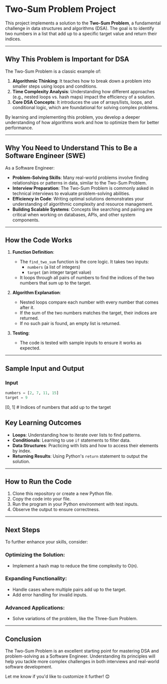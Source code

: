 # Two-Sum Problem Project

This project implements a solution to the **Two-Sum Problem**, a fundamental challenge in data structures and algorithms (DSA). The goal is to identify two numbers in a list that add up to a specific target value and return their indices.

---

## Why This Problem is Important for DSA

The Two-Sum Problem is a classic example of:

1. **Algorithmic Thinking**: It teaches how to break down a problem into smaller steps using loops and conditions.
2. **Time Complexity Analysis**: Understanding how different approaches (e.g., nested loops vs. hash maps) impact the efficiency of a solution.
3. **Core DSA Concepts**: It introduces the use of arrays/lists, loops, and conditional logic, which are foundational for solving complex problems.

By learning and implementing this problem, you develop a deeper understanding of how algorithms work and how to optimize them for better performance.

---

## Why You Need to Understand This to Be a Software Engineer (SWE)

As a Software Engineer:

- **Problem-Solving Skills**: Many real-world problems involve finding relationships or patterns in data, similar to the Two-Sum Problem.
- **Interview Preparation**: The Two-Sum Problem is commonly asked in technical interviews to evaluate problem-solving abilities.
- **Efficiency in Code**: Writing optimal solutions demonstrates your understanding of algorithmic complexity and resource management.
- **Building Scalable Systems**: Concepts like searching and pairing are critical when working on databases, APIs, and other system components.

---

## How the Code Works

1. **Function Definition**:

   - The `find_two_sum` function is the core logic. It takes two inputs:
     - `numbers` (a list of integers)
     - `target` (an integer target value)
   - It loops through all pairs of numbers to find the indices of the two numbers that sum up to the target.

2. **Algorithm Explanation**:

   - Nested loops compare each number with every number that comes after it.
   - If the sum of the two numbers matches the target, their indices are returned.
   - If no such pair is found, an empty list is returned.

3. **Testing**:
   - The code is tested with sample inputs to ensure it works as expected.

---

## Sample Input and Output

### Input

```python
numbers = [2, 7, 11, 15]
target = 9


```

[0, 1] # Indices of numbers that add up to the target

## Key Learning Outcomes

- **Loops**: Understanding how to iterate over lists to find patterns.
- **Conditionals**: Learning to use `if` statements to filter data.
- **Data Structures**: Practicing with lists and how to access their elements by index.
- **Returning Results**: Using Python's `return` statement to output the solution.

---

## How to Run the Code

1. Clone this repository or create a new Python file.
2. Copy the code into your file.
3. Run the program in your Python environment with test inputs.
4. Observe the output to ensure correctness.

---

## Next Steps

To further enhance your skills, consider:

### Optimizing the Solution:

- Implement a hash map to reduce the time complexity to O(n).

### Expanding Functionality:

- Handle cases where multiple pairs add up to the target.
- Add error handling for invalid inputs.

### Advanced Applications:

- Solve variations of the problem, like the Three-Sum Problem.

---

## Conclusion

The Two-Sum Problem is an excellent starting point for mastering DSA and problem-solving as a Software Engineer. Understanding its principles will help you tackle more complex challenges in both interviews and real-world software development.

Let me know if you'd like to customize it further! 😊

